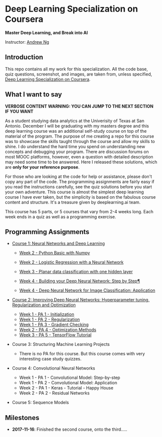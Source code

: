 # Deep Learning Specialization on Coursera

**Master Deep Learning, and Break into AI**

Instructor: [Andrew Ng](http://www.andrewng.org/)

## Introduction

This repo contains all my work for this specialization. All the code base, quiz questions, screenshot, and images, are taken from, unless specified, [Deep Learning Specialization on Coursera](https://www.coursera.org/specializations/deep-learning).

## What I want to say

**VERBOSE CONTENT WARNING: YOU CAN JUMP TO THE NEXT SECTION IF YOU WANT**

As a student studying data analytics at the Univerisity of Texas at San Antonio. December I will be graduating with my masters degree and this deep learning course was an additional self-study course on top of the material of the program. The purpose of me creating a repo for this course was to showcase the skills taught through the course and allow my skills to shine. I do understand the hard time you spend on understanding new concepts and debugging your program. There are discussion forums on most MOOC platforms, however, even a question with detailed description may need some time to be answered. Here I released these solutions, which are **only for your reference purpose**.  

For those who are looking at the code for help or assistance, please don't copy any part of the code. The programming assignments are fairly easy if you read the instructions carefully, see the quiz solutions before you start your own adventure. This course is almost the simplest deep learning course I have ever taken, but the simplicity is based on the fabulous course content and structure. It's a treasure given by deeplearning.ai team.

This course has 5 parts, or 5 courses that vary from 2-4 weeks long. Each week ends in a quiz as well as a programming exercise. 

## Programming Assignments

- [Course 1: Neural Networks and Deep Learning](https://github.com/LoganMathewJung/Deep-Learning-Specialization-Courser-Andrew-Ng/tree/master/Course%201%20-%20Neural%20Networks%20and%20Deep%20Learning)

  - [Week 2 - Python Basic with Numpy](https://github.com/LoganMathewJung/Deep-Learning-Specialization-Courser-Andrew-Ng/tree/master/Course%201%20-%20Neural%20Networks%20and%20Deep%20Learning/Week%202/Jupyter%20Notebooks/Python%20Basics%20with%20Numpy)
  
  - [Week 2 - Logistic Regression with a Neural Network](https://github.com/LoganMathewJung/Deep-Learning-Specialization-Courser-Andrew-Ng/tree/master/Course%201%20-%20Neural%20Networks%20and%20Deep%20Learning/Week%202/Jupyter%20Notebooks/Logistic%20Regression%20as%20a%20Neural%20Network)
  
  - [Week 3 - Planar data classification with one hidden layer](https://github.com/LoganMathewJung/Deep-Learning-Specialization-Courser-Andrew-Ng/tree/master/Course%201%20-%20Neural%20Networks%20and%20Deep%20Learning/Week%203/Jupyter%20Notebooks/Planar%20data%20classification%20with%20one%20hidden%20layer)
  
  - [Week 4 - Building your Deep Neural Network: Step by Step¶](https://github.com/LoganMathewJung/Deep-Learning-Specialization-Courser-Andrew-Ng/tree/master/Course%201%20-%20Neural%20Networks%20and%20Deep%20Learning/Week%204/Jupyter%20Notebooks/Building%20your%20Deep%20Neural%20Network%20-%20Step%20by%20Step)
  
  - [Week 4 - Deep Neural Network for Image Classification: Application](https://github.com/LoganMathewJung/Deep-Learning-Specialization-Courser-Andrew-Ng/tree/master/Course%201%20-%20Neural%20Networks%20and%20Deep%20Learning/Week%204/Jupyter%20Notebooks/Deep%20Neural%20Network%20Application%20Image%20Classification)

- [Course 2: Improving Deep Neural Networks: Hyperparameter tuning, Regularization and Optimization](https://github.com/LoganMathewJung/Deep-Learning-Specialization-Courser-Andrew-Ng/tree/master/Course%202%20-%20Improving%20Deep%20Neural%20Networks%20Hyperparameter%20tuning%20Regularization%20and%20Optimization)

  - [Week 1 - PA 1 - Initialization](https://github.com/Kulbear/deep-learning-coursera/blob/master/Improving%20Deep%20Neural%20Networks%20Hyperparameter%20tuning%2C%20Regularization%20and%20Optimization/Initialization.ipynb)
  - [Week 1 - PA 2 - Regularization](https://github.com/Kulbear/deep-learning-coursera/blob/master/Improving%20Deep%20Neural%20Networks%20Hyperparameter%20tuning%2C%20Regularization%20and%20Optimization/Regularization.ipynb)
  - [Week 1 - PA 3 - Gradient Checking](https://github.com/Kulbear/deep-learning-coursera/blob/master/Improving%20Deep%20Neural%20Networks%20Hyperparameter%20tuning%2C%20Regularization%20and%20Optimization/Gradient%20Checking.ipynb)
  - [Week 2 - PA 4 - Optimization Methods](https://github.com/Kulbear/deep-learning-coursera/blob/master/Improving%20Deep%20Neural%20Networks%20Hyperparameter%20tuning%2C%20Regularization%20and%20Optimization/Optimization%20methods.ipynb)
  - [Week 3 - PA 5 - TensorFlow Tutorial](https://github.com/Kulbear/deep-learning-coursera/blob/master/Improving%20Deep%20Neural%20Networks%20Hyperparameter%20tuning%2C%20Regularization%20and%20Optimization/Tensorflow%20Tutorial.ipynb)

- Course 3: Structuring Machine Learning Projects

  - There is no PA for this course. But this course comes with very interesting case study quizzes.
  
- Course 4: Convolutional Neural Networks

  - Week 1 - PA 1 - Convolutional Model: Step-by-step
  - Week 1 - PA 2 - Convolutional Model: Application
  - Week 2 - PA 1 - Keras - Tutorial - Happy House
  - Week 2 - PA 2 - Residual Networks
  
- Course 5: Sequence Models

## Milestones

  - **2017-11-16**: Finished the second course, onto the third.....
